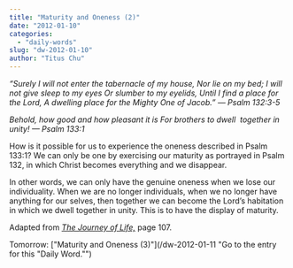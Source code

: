 ```yaml
---
title: "Maturity and Oneness (2)"
date: "2012-01-10"
categories: 
  - "daily-words"
slug: "dw-2012-01-10"
author: "Titus Chu"
---
```


_“Surely I will not enter the tabernacle of my house, Nor lie on my bed; I will not give sleep to my eyes Or slumber to my eyelids, Until I find a place for the Lord, A dwelling place for the Mighty One of Jacob.” — Psalm 132:3-5_

_Behold, how good and how pleasant it is_ _For brothers to dwell  together in unity! — Psalm 133:1_

How is it possible for us to experience the oneness described in Psalm 133:1? We can only be one by exercising our maturity as portrayed in Psalm 132, in which Christ becomes everything and we disappear.

In other words, we can only have the genuine oneness when we lose our individuality. When we are no longer individuals, when we no longer have anything for our selves, then together we can become the Lord’s habitation in which we dwell together in unity. This is to have the display of maturity.

Adapted from _[The Journey of Life,](/book-journey "Go to the listing for this book.")_ page 107.

Tomorrow: ["Maturity and Oneness (3)"](/dw-2012-01-11 "Go to the entry for this "Daily Word."")
